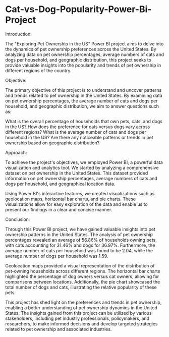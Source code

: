 # Cat-vs-Dog-Popularity-Power-Bi-Project
Introduction:

The "Exploring Pet Ownership in the US" Power BI project aims to delve into the dynamics of pet ownership preferences across the United States. By analyzing data on pet ownership percentages, average numbers of cats and dogs per household, and geographic distribution, this project seeks to provide valuable insights into the popularity and trends of pet ownership in different regions of the country.

Objective:

The primary objective of this project is to understand and uncover patterns and trends related to pet ownership in the United States. By examining data on pet ownership percentages, the average number of cats and dogs per household, and geographic distribution, we aim to answer questions such as:

What is the overall percentage of households that own pets, cats, and dogs in the US?
How does the preference for cats versus dogs vary across different regions?
What is the average number of cats and dogs per household in the US?
Are there any noticeable patterns or trends in pet ownership based on geographic distribution?

Approach:

To achieve the project's objectives, we employed Power BI, a powerful data visualization and analytics tool. We started by analyzing a comprehensive dataset on pet ownership in the United States. This dataset provided information on pet ownership percentages, average numbers of cats and dogs per household, and geographical location data.

Using Power BI's interactive features, we created visualizations such as geolocation maps, horizontal bar charts, and pie charts. These visualizations allow for easy exploration of the data and enable us to present our findings in a clear and concise manner.

Conclusion:

Through this Power BI project, we have gained valuable insights into pet ownership patterns in the United States. The analysis of pet ownership percentages revealed an average of 56.86% of households owning pets, with cats accounting for 31.46% and dogs for 36.97%. Furthermore, the average number of cats per household was found to be 2.04, while the average number of dogs per household was 1.59.

Geolocation maps provided a visual representation of the distribution of pet-owning households across different regions. The horizontal bar charts highlighted the percentage of dog owners versus cat owners, allowing for comparisons between locations. Additionally, the pie chart showcased the total number of dogs and cats, illustrating the relative popularity of these pets.

This project has shed light on the preferences and trends in pet ownership, enabling a better understanding of pet ownership dynamics in the United States. The insights gained from this project can be utilized by various stakeholders, including pet industry professionals, policymakers, and researchers, to make informed decisions and develop targeted strategies related to pet ownership and associated industries. 
